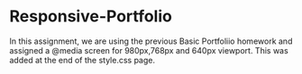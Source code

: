 # Responsive-Portfolio
In this assignment, we are using the previous Basic Portfoliio homework and assigned a @media screen for 980px,768px and 640px viewport. This was added at the end of the style.css page. 